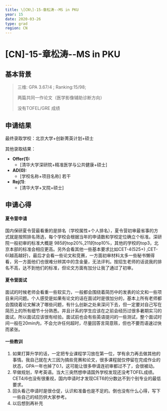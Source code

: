 ```yaml
---
title: \[CN\]-15-章松涛--MS in PKU
year: 15
date: 2020-03-26
type: grad
region: CN
---
```


# \[CN\]-15-章松涛--MS in PKU

## 基本背景

> 三维: GPA 3.67/4 ; Ranking:15/98;
>
> 两篇共同一作论文（医学影像辅助诊断方向）
>
> 没有TOFEL/GRE 成绩
>

## 申请结果

最终录取学校：北京大学+创新菁英计划+硕士

其他录取结果：

* **Offer\(1\):**
  * \[清华大学深研院+精准医学与公共健康+硕士\] 
* **AD\(0\):**
  * \[学校名称+项目名称\] 若干
* **Rej\(1\)**:
  * \[清华大学+叉院+硕士]

## 申请心得
#### 夏令营申请
国内保研夏令营最看重的是排名（学校属性+个人排名），夏令营初审最省事的方式就是按照排名筛选，每个学校会根据当年的申请数和学校定位确立个标准。深研院一般初审的标准大概是 985的top20%,211的top10%，其他的学校的top3，北京本部的标准会相应更高。另外会看其他一些基本要求比如CET-4(525+) ,CET-6(越高越好)，最后才会看一些论文和竞赛，一方面初审材料太多一些秘书懒得看，另一方面他们也很难分辨其中的含金量，无法评判。按招生老师的话说我的排名不高，达不到他们的标准，但论文方面有加分让我了通过了初审。

#### 夏令营面试
面试的时候老师会看重一些软实力，一般都会围绕着简历中的发表的论文和一些项目来问问题。个人感受是如果有论文的话在面试时是很加分的，基本上所有老师都会围绕着论文解决了哪些问题，有什么创新之处来深问下去，但一定要对自己写在简历上的所有细节十分熟悉。并且计系的学生应该在之前会经历过很多暑期实习的面试，所以面试应该很有经验。面试前也会有些英语提问的一些测试，整个面试时间一般在20min内，不会允许任何超时，尽量回答言简意赅，但也不要而语速过快而紧张。

#### 一些教训
1.  如果打算升学的话，一定把专业课程学习放在第一位，学有余力再去做其他的事情。我自己就在大三因为搞些竞赛和论文，很多课程就仅停留在完成作业的状态，GPA一年也掉了0.1，这可能让很多申请连初审都过不了，会很被动。
2. 早做规划，早考英语。当大三突然想申请国外学校发现还没考TOFEL成绩。CET4/6也没有很重视，国内申请时才发现CET6的分数达不到个别专业的最低要求。
3. 回头看己申请时是很仓促，认识和准备也是不足的。倒也没有什么心得，写下一些自己的经历供大家参考。
4. 以后想到再补充

